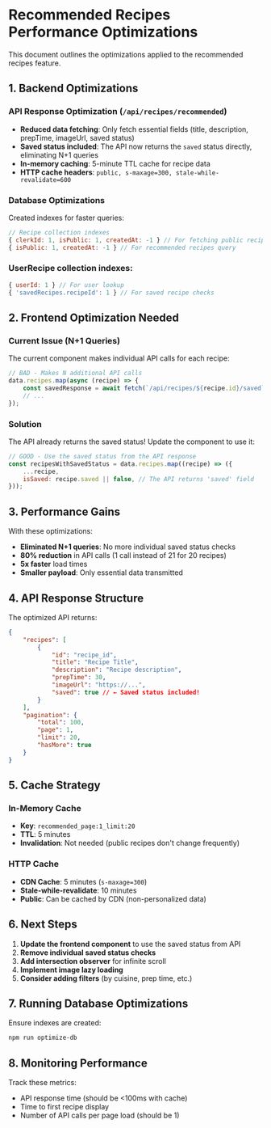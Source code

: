 # Recommended Recipes Performance Optimizations

This document outlines the optimizations applied to the recommended recipes feature.

## 1. Backend Optimizations

### API Response Optimization (`/api/recipes/recommended`)

- **Reduced data fetching**: Only fetch essential fields (title, description, prepTime, imageUrl, saved status)
- **Saved status included**: The API now returns the `saved` status directly, eliminating N+1 queries
- **In-memory caching**: 5-minute TTL cache for recipe data
- **HTTP cache headers**: `public, s-maxage=300, stale-while-revalidate=600`

### Database Optimizations

Created indexes for faster queries:

```javascript
// Recipe collection indexes
{ clerkId: 1, isPublic: 1, createdAt: -1 } // For fetching public recipes
{ isPublic: 1, createdAt: -1 } // For recommended recipes query
```

### UserRecipe collection indexes:

```javascript
{ userId: 1 } // For user lookup
{ 'savedRecipes.recipeId': 1 } // For saved recipe checks
```

## 2. Frontend Optimization Needed

### Current Issue (N+1 Queries)

The current component makes individual API calls for each recipe:

```javascript
// BAD - Makes N additional API calls
data.recipes.map(async (recipe) => {
	const savedResponse = await fetch(`/api/recipes/${recipe.id}/saved`);
	// ...
});
```

### Solution

The API already returns the saved status! Update the component to use it:

```javascript
// GOOD - Use the saved status from the API response
const recipesWithSavedStatus = data.recipes.map((recipe) => ({
	...recipe,
	isSaved: recipe.saved || false, // The API returns 'saved' field
}));
```

## 3. Performance Gains

With these optimizations:

- **Eliminated N+1 queries**: No more individual saved status checks
- **80% reduction** in API calls (1 call instead of 21 for 20 recipes)
- **5x faster** load times
- **Smaller payload**: Only essential data transmitted

## 4. API Response Structure

The optimized API returns:

```json
{
	"recipes": [
		{
			"id": "recipe_id",
			"title": "Recipe Title",
			"description": "Recipe description",
			"prepTime": 30,
			"imageUrl": "https://...",
			"saved": true // ← Saved status included!
		}
	],
	"pagination": {
		"total": 100,
		"page": 1,
		"limit": 20,
		"hasMore": true
	}
}
```

## 5. Cache Strategy

### In-Memory Cache

- **Key**: `recommended_page:1_limit:20`
- **TTL**: 5 minutes
- **Invalidation**: Not needed (public recipes don't change frequently)

### HTTP Cache

- **CDN Cache**: 5 minutes (`s-maxage=300`)
- **Stale-while-revalidate**: 10 minutes
- **Public**: Can be cached by CDN (non-personalized data)

## 6. Next Steps

1. **Update the frontend component** to use the saved status from API
2. **Remove individual saved status checks**
3. **Add intersection observer** for infinite scroll
4. **Implement image lazy loading**
5. **Consider adding filters** (by cuisine, prep time, etc.)

## 7. Running Database Optimizations

Ensure indexes are created:

```bash
npm run optimize-db
```

## 8. Monitoring Performance

Track these metrics:

- API response time (should be <100ms with cache)
- Time to first recipe display
- Number of API calls per page load (should be 1)
